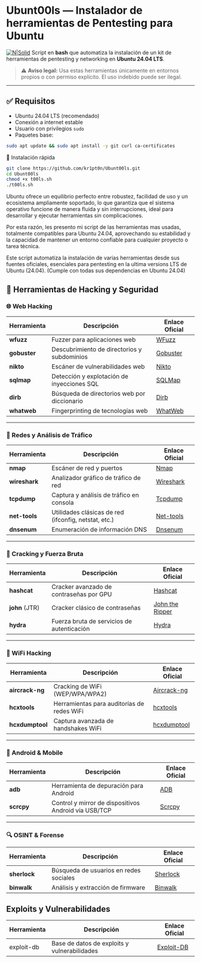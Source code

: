 # Ubunt00ls — Instalador de herramientas de Pentesting para Ubuntu
[![N|Solid](https://www-file.huawei.com/admin/asset/v1/pro/view/501c611b6f92446c9a990b166d1ff90a.jpg)](https://www.youtube.com/channel/UC78GA53wBavEM5bCq-ddOVA/videos)
Script en **bash** que automatiza la instalación de un kit de herramientas de pentesting y networking en **Ubuntu 24.04 LTS**.

> ⚠️ **Aviso legal:** Usa estas herramientas únicamente en entornos propios o con permiso explícito. El uso indebido puede ser ilegal.

---

## ✅ Requisitos

- Ubuntu 24.04 LTS (recomendado)
- Conexión a internet estable
- Usuario con privilegios `sudo`
- Paquetes base:
```bash
sudo apt update && sudo apt install -y git curl ca-certificates
```

🚀 Instalación rápida
```bash 
git clone https://github.com/kr1pt0n/Ubunt00ls.git
cd Ubunt00ls
chmod +x t00ls.sh
./t00ls.sh
```

Ubuntu ofrece un equilibrio perfecto entre robustez, facilidad de uso y un ecosistema ampliamente soportado, lo que garantiza que el sistema operativo funcione de manera fluida y sin interrupciones, ideal para desarrollar y ejecutar herramientas sin complicaciones.

Por esta razón, les presento mi script de las herramientas mas usadas, totalmente compatibles para Ubuntu 24.04, aprovechando su estabilidad y la capacidad de mantener un entorno confiable para cualquier proyecto o tarea técnica.

Este script automatiza la instalación de varias herramientas desde sus fuentes oficiales, esenciales para pentesting en la ultima versions LTS de Ubuntu (24.04). 
(Cumple con todas sus dependencias en Ubuntu 24.04)



## 🔧 Herramientas de Hacking y Seguridad

### 🌐 Web Hacking
| Herramienta     | Descripción | Enlace Oficial |
|-----------------|-------------|----------------|
| **wfuzz**       | Fuzzer para aplicaciones web | [WFuzz](https://github.com/xmendez/wfuzz) |
| **gobuster**    | Descubrimiento de directorios y subdominios | [Gobuster](https://github.com/OJ/gobuster) |
| **nikto**       | Escáner de vulnerabilidades web | [Nikto](https://github.com/sullo/nikto) |
| **sqlmap**      | Detección y explotación de inyecciones SQL | [SQLMap](https://sqlmap.org/) |
| **dirb**        | Búsqueda de directorios web por diccionario | [Dirb](https://gitlab.com/kalilinux/packages/dirb) |
| **whatweb**     | Fingerprinting de tecnologías web | [WhatWeb](https://github.com/urbanadventurer/WhatWeb) |

---

### 📡 Redes y Análisis de Tráfico
| Herramienta     | Descripción | Enlace Oficial |
|-----------------|-------------|----------------|
| **nmap**        | Escáner de red y puertos | [Nmap](https://nmap.org/) |
| **wireshark**   | Analizador gráfico de tráfico de red | [Wireshark](https://www.wireshark.org/) |
| **tcpdump**     | Captura y análisis de tráfico en consola | [Tcpdump](https://www.tcpdump.org/) |
| **net-tools**   | Utilidades clásicas de red (ifconfig, netstat, etc.) | [Net-tools](https://github.com/ecki/net-tools) |
| **dnsenum**     | Enumeración de información DNS | [Dnsenum](https://github.com/fwaeytens/dnsenum) |

---

### 🔑 Cracking y Fuerza Bruta
| Herramienta     | Descripción | Enlace Oficial |
|-----------------|-------------|----------------|
| **hashcat**     | Cracker avanzado de contraseñas por GPU | [Hashcat](https://hashcat.net/hashcat/) |
| **john** (JTR)  | Cracker clásico de contraseñas | [John the Ripper](https://www.openwall.com/john/) |
| **hydra**       | Fuerza bruta de servicios de autenticación | [Hydra](https://github.com/vanhauser-thc/thc-hydra) |

---

### 📶 WiFi Hacking
| Herramienta     | Descripción | Enlace Oficial |
|-----------------|-------------|----------------|
| **aircrack-ng** | Cracking de WiFi (WEP/WPA/WPA2) | [Aircrack-ng](https://www.aircrack-ng.org/) |
| **hcxtools**    | Herramientas para auditorías de redes WiFi | [hcxtools](https://github.com/ZerBea/hcxtools) |
| **hcxdumptool** | Captura avanzada de handshakes WiFi | [hcxdumptool](https://github.com/ZerBea/hcxdumptool) |

---

### 📱 Android & Mobile
| Herramienta     | Descripción | Enlace Oficial |
|-----------------|-------------|----------------|
| **adb**         | Herramienta de depuración para Android | [ADB](https://developer.android.com/studio/command-line/adb) |
| **scrcpy**      | Control y mirror de dispositivos Android vía USB/TCP | [Scrcpy](https://github.com/Genymobile/scrcpy) |

---

### 🔍 OSINT & Forense
| Herramienta     | Descripción | Enlace Oficial |
|-----------------|-------------|----------------|
| **sherlock**    | Búsqueda de usuarios en redes sociales | [Sherlock](https://github.com/sherlock-project/sherlock) |
| **binwalk**     | Análisis y extracción de firmware | [Binwalk](https://github.com/ReFirmLabs/binwalk) |

## Exploits y Vulnerabilidades
| Herramienta     | Descripción | Enlace Oficial |
|-----------------|-------------|----------------|
| exploit-db      | Base de datos de exploits y vulnerabilidades | [Exploit-DB](https://www.exploit-db.com/) |

